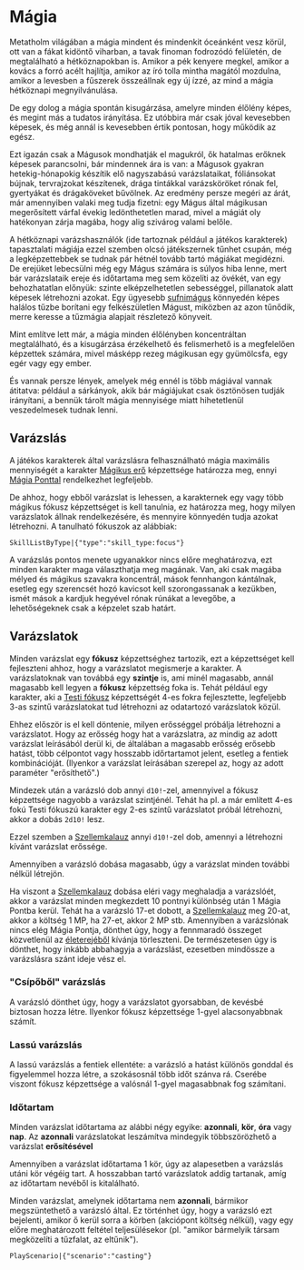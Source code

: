# Mágia

Metatholm világában a mágia mindent és mindenkit óceánként vesz körül, ott van a fákat kidöntő viharban, a tavak finoman fodrozódó felületén, de megtalálható a hétköznapokban is. Amikor a pék kenyere megkel, amikor a kovács a forró acélt hajlítja, amikor az író tolla mintha magától mozdulna, amikor a levesben a fűszerek összeállnak egy új ízzé, az mind a mágia hétköznapi megnyilvánulása.

De egy dolog a mágia spontán kisugárzása, amelyre minden élőlény képes, és megint más a tudatos irányítása. Ez utóbbira már csak jóval kevesebben képesek, és még annál is kevesebben értik pontosan, hogy működik az egész.

Ezt igazán csak a Mágusok mondhatják el magukról, ők hatalmas erőknek képesek parancsolni, bár mindennek ára is van: a Mágusok gyakran hetekig-hónapokig készítik elő nagyszabású varázslataikat, fóliánsokat bújnak, tervrajzokat készítenek, drága tintákkal varázsköröket rónak fel, gyertyákat és drágaköveket bűvölnek. Az eredmény persze megéri az árát, már amennyiben valaki meg tudja fizetni: egy Mágus által mágikusan megerősített várfal évekig ledönthetetlen marad, mivel a mágiát oly hatékonyan zárja magába, hogy alig szivárog valami belőle.

A hétköznapi varázshasználók (ide tartoznak például a játékos karakterek) tapasztalati mágiája ezzel szemben olcsó játékszernek tűnhet csupán, még a legképzettebbek se tudnak pár hétnél tovább tartó mágiákat megidézni. De erejüket lebecsülni még egy Mágus számára is súlyos hiba lenne, mert bár varázslataik ereje és időtartama meg sem közelíti az övékét, van egy behozhatatlan előnyük: szinte elképzelhetetlen sebességgel, pillanatok alatt képesek létrehozni azokat. Egy ügyesebb [sufnimágus](background:hedge_wizard) könnyedén képes halálos tűzbe borítani egy felkészületlen Mágust, miközben az azon tűnődik, merre keresse a tűzmágia alapjait részletező könyveit.

Mint említve lett már, a mágia minden élőlényben koncentráltan megtalálható, és a kisugárzása érzékelhető és felismerhető is a megfelelően képzettek számára, mivel másképp rezeg mágikusan egy gyümölcsfa, egy egér vagy egy ember.

És vannak persze lények, amelyek még ennél is több mágiával vannak átitatva: például a sárkányok, akik bár mágiájukat csak ösztönösen tudják irányítani, a bennük tárolt mágia mennyisége miatt hihetetlenül veszedelmesek tudnak lenni.

## Varázslás

A játékos karakterek által varázslásra felhasználható mágia maximális mennyiségét a karakter [Mágikus erő](skill:magic_force) képzettsége határozza meg, ennyi [Mágia Ponttal](character:mp) rendelkezhet legfeljebb.

De ahhoz, hogy ebből varázslat is lehessen, a karakternek egy vagy több mágikus fókusz képzettséget is kell tanulnia, ez határozza meg, hogy milyen varázslatok állnak rendelkezésére, és mennyire könnyedén tudja azokat létrehozni. A tanulható fókuszok az alábbiak:

`SkillListByType|{"type":"skill_type:focus"}`

A varázslás pontos menete ugyanakkor nincs előre meghatározva, ezt minden karakter maga választhatja meg magának. Van, aki csak magába mélyed és mágikus szavakra koncentrál, mások fennhangon kántálnak, esetleg egy szerencsét hozó kavicsot kell szorongassanak a kezükben, ismét mások a kardjuk hegyével rónak rúnákat a levegőbe, a lehetőségeknek csak a képzelet szab határt.

## Varázslatok

Minden varázslat egy **fókusz** képzettséghez tartozik, ezt a képzettséget kell fejleszteni ahhoz, hogy a varázslatot megismerje a karakter. A varázslatoknak van továbbá egy **szintje** is, ami minél magasabb, annál magasabb kell legyen a **fókusz** képzettség foka is. Tehát például egy karakter, aki a [Testi fókusz](skill:body_focus) képzettségét 4-es fokra fejlesztette, legfeljebb 3-as szintű varázslatokat tud létrehozni az odatartozó varázslatok közül.

Ehhez először is el kell döntenie, milyen erősséggel próbálja létrehozni a varázslatot. Hogy az erősség hogy hat a varázslatra, az mindig az adott varázslat leírásából derül ki, de általában a magasabb erősség erősebb hatást, több célpontot vagy hosszabb időrtartamot jelent, esetleg a fentiek kombinációját. (Ilyenkor a varázslat leírásában szerepel az, hogy az adott paraméter "erősíthető".)

Mindezek után a varázsló dob annyi `d10!`-zel, amennyivel a fókusz képzettsége nagyobb a varázslat szintjénél. Tehát ha pl. a már említett 4-es fokú Testi fókuszú karakter egy 2-es szintű varázslatot próbál létrehozni, akkor a dobás `2d10!` lesz.

Ezzel szemben a [Szellemkalauz](world:concepts:spirit_guide) annyi `d10!`-zel dob, amennyi a létrehozni kívánt varázslat erőssége.

Amennyiben a varázsló dobása magasabb, úgy a varázslat minden további nélkül létrejön.

Ha viszont a [Szellemkalauz](world:concepts:spirit_guide) dobása eléri vagy meghaladja a varázslóét, akkor a varázslat minden megkezdett 10 pontnyi különbség után 1 Mágia Pontba kerül. Tehát ha a varázsló 17-et dobott, a [Szellemkalauz](world:concepts:spirit_guide) meg 20-at, akkor a költség 1 MP, ha 27-et, akkor 2 MP stb. Amennyiben a varázslónak nincs elég Mágia Pontja, dönthet úgy, hogy a fennmaradó összeget közvetlenül az [életerejéből](character:ep) kívánja törleszteni. De természetesen úgy is dönthet, hogy inkább abbahagyja a varázslást, ezesetben mindössze a varázslásra szánt ideje vész el.

### "Csípőből" varázslás

A varázsló dönthet úgy, hogy a varázslatot gyorsabban, de kevésbé biztosan hozza létre. Ilyenkor fókusz képzettsége 1-gyel alacsonyabbnak számít.

### Lassú varázslás

A lassú varázslás a fentiek ellentéte: a varázsló a hatást különös gonddal és figyelemmel hozza létre, a szokásosnál több időt szánva rá. Cserébe viszont fókusz képzettsége a valósnál 1-gyel magasabbnak fog számítani.

### Időtartam

Minden varázslat időtartama az alábbi négy egyike: **azonnali**, **kör**, **óra** vagy **nap**. Az **azonnali** varázslatokat leszámítva mindegyik többszörözhető a varázslat **erősítésével**

Amennyiben a varázslat időtartama 1 kör, úgy az alapesetben a varázslás utáni kör végéig tart. A hosszabban tartó varázslatok addig tartanak, amíg az időtartam nevéből is kitalálható.

Minden varázslat, amelynek időtartama nem **azonnali**, bármikor megszüntethető a varázsló által. Ez történhet úgy, hogy a varázsló ezt bejelenti, amikor ő kerül sorra a körben (akciópont költség nélkül), vagy egy előre meghatározott feltétel teljesülésekor (pl. "amikor bármelyik társam megközelíti a tűzfalat, az eltűnik").

`PlayScenario|{"scenario":"casting"}`
